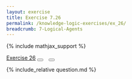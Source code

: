 ```yaml
---
layout: exercise
title: Exercise 7.26
permalink: /knowledge-logic-exercises/ex_26/
breadcrumb: 7-Logical-Agents
---
```


{% include mathjax_support %}
<div class="card">
<div class="card-header p-2">
<a href='#' class="p-2">Exercise 26</a>
<button type="button" class="btn btn-dark float-right" title="Solve this Exercise" onclick="solve('ex7.26');" href="#"><i id="ex7.26" class="fas fa-pen" style="color:white"></i></button>
<a class="edit_question" href="#"><button type="button" class="btn btn-dark float-right" title="Edit this Question"  style="margin-left:10px; margin-right:10px;" onclick="edit('ex7.26');" href="#"><i id="ex7.26" class="far fa-edit" style="color:white"></i></button></a>
</div>
<div class="card-body">
<p class="card-text">{% include_relative question.md %}</p>
</div>
</div>
<br>
